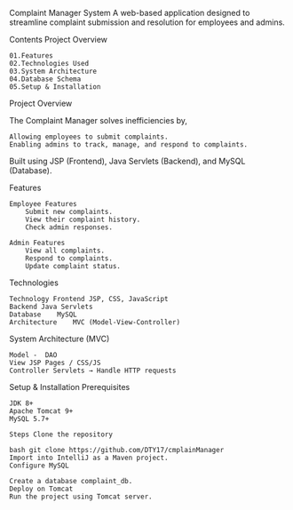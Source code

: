 Complaint Manager System A web-based application designed to streamline complaint submission and resolution for employees and admins.

Contents Project Overview

	01.Features
	02.Technologies Used
	03.System Architecture
	04.Database Schema
	05.Setup & Installation


Project Overview 

The Complaint Manager solves inefficiencies by,

	Allowing employees to submit complaints.
	Enabling admins to track, manage, and respond to complaints.

Built using JSP (Frontend), Java Servlets (Backend), and MySQL (Database).

Features 

	Employee Features 
		Submit new complaints. 
		View their complaint history. 
		Check admin responses.

	Admin Features 
		View all complaints. 
		Respond to complaints. 
	 	Update complaint status.

Technologies 

	Technology Frontend	JSP, CSS, JavaScript 
	Backend	Java Servlets 
	Database	MySQL 
	Architecture	MVC (Model-View-Controller) 

System Architecture (MVC)

	Model -  DAO 
	View JSP Pages / CSS/JS 
	Controller Servlets → Handle HTTP requests 


Setup & Installation Prerequisites 

	JDK 8+
	Apache Tomcat 9+
	MySQL 5.7+
	
	Steps Clone the repository
	
	bash git clone https://github.com/DTY17/cmplainManager
	Import into IntelliJ as a Maven project.
	Configure MySQL
	
	Create a database complaint_db.
	Deploy on Tomcat
	Run the project using Tomcat server.


